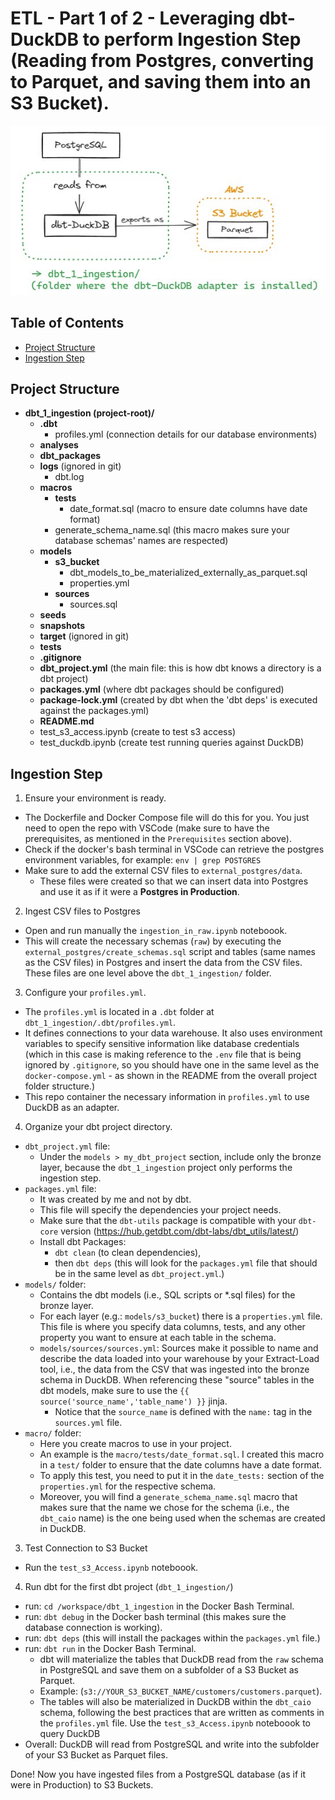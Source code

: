 # ETL - Part 1 of 2 - Leveraging dbt-DuckDB to perform Ingestion Step (Reading from Postgres, converting to Parquet, and saving them into an S3 Bucket).

<img src = "img/dbt_1_ingestion.jpg">

## Table of Contents

- [Project Structure](#project-structure)
- [Ingestion Step](#ingestion-step)

## Project Structure

- **dbt_1_ingestion (project-root)/**
    - **.dbt**
      - profiles.yml (connection details for our database environments)
    - **analyses**
    - **dbt_packages**
    - **logs** (ignored in git)
      - dbt.log
    - **macros**
      - **tests**
        - date_format.sql (macro to ensure date columns have date format)
      - generate_schema_name.sql (this macro makes sure your database schemas' names are respected)
    - **models**
      - **s3_bucket**
        - dbt_models_to_be_materialized_externally_as_parquet.sql
        - properties.yml
      - **sources**
        - sources.sql
    - **seeds**
    - **snapshots**
    - **target** (ignored in git)
    - **tests**
    - **.gitignore**
    - **dbt_project.yml**  (the main file: this is how dbt knows a directory is a dbt project)
    - **packages.yml**     (where dbt packages should be configured)
    - **package-lock.yml** (created by dbt when the 'dbt deps' is executed against the packages.yml)
    - **README.md**
    - test_s3_access.ipynb (create to test s3 access)
    - test_duckdb.ipynb    (create test running queries against DuckDB)

## Ingestion Step

1) Ensure your environment is ready.
  * The Dockerfile and Docker Compose file will do this for you. You just need to open the repo with VSCode (make sure to have the prerequisites, as mentioned in the `Prerequisites` section above).
  * Check if the docker's bash terminal in VSCode can retrieve the postgres environment variables, for example: `env | grep POSTGRES`
  * Make sure to add the external CSV files to `external_postgres/data`.
    * These files were created so that we can insert data into Postgres and use it as if it were a **Postgres in Production**.

2) Ingest CSV files to Postgres
  * Open and run manually the `ingestion_in_raw.ipynb` noteboook.
  * This will create the necessary schemas (`raw`) by executing the `external_postgres/create_schemas.sql` script and tables (same names as the CSV files) in Postgres and insert the data from the CSV files. These files are one level above the `dbt_1_ingestion/` folder.

3) Configure your `profiles.yml`.
  * The `profiles.yml` is located in a `.dbt` folder at `dbt_1_ingestion/.dbt/profiles.yml`.
  * It defines connections to your data warehouse. It also uses environment variables to specify sensitive information like database credentials (which in this case is making reference to the `.env` file that is being ignored by `.gitignore`, so you should have one in the same level as the `docker-compose.yml` - as shown in the README from the overall project folder structure.)
  * This repo container the necessary information in `profiles.yml` to use DuckDB as an adapter.
4) Organize your dbt project directory.
  * `dbt_project.yml` file:
    * Under the `models > my_dbt_project` section, include only the bronze layer, because the `dbt_1_ingestion` project only performs the ingestion step.
  * `packages.yml` file:
    * It was created by me and not by dbt.
    * This file will specify the dependencies your project needs.
    * Make sure that the `dbt-utils` package is compatible with your `dbt-core` version (https://hub.getdbt.com/dbt-labs/dbt_utils/latest/)
    * Install dbt Packages:
      * `dbt clean` (to clean dependencies),
      * then `dbt deps` (this will look for the `packages.yml` file that should be in the same level as `dbt_project.yml`.)
  * `models/` folder: 
    * Contains the dbt models (i.e., SQL scripts or *.sql files) for the bronze layer.
    * For each layer (e.g.: `models/s3_bucket`) there is a `properties.yml` file. This file is where you specify data columns, tests, and any other property you want to ensure at each table in the schema. 
    * `models/sources/sources.yml`: Sources make it possible to name and describe the data loaded into your warehouse by your Extract-Load tool, i.e., the data from the CSV that was ingested into the bronze schema in DuckDB. When referencing these "source" tables in the dbt models, make sure to use the `{{ source('source_name','table_name') }}` jinja.
      * Notice that the `source_name` is defined with the `name:` tag in the `sources.yml` file.
  * `macro/` folder:
    * Here you create macros to use in your project.
    * An example is the `macro/tests/date_format.sql`. I created this macro in a `test/` folder to ensure that the date columns have a date format.
    * To apply this test, you need to put it in the `date_tests:` section of the `properties.yml` for the respective schema.
    * Moreover, you will find a `generate_schema_name.sql` macro that makes sure that the name we chose for the schema (i.e., the `dbt_caio` name) is the one being used when the schemas are created in DuckDB.

3) Test Connection to S3 Bucket
  * Run the `test_s3_Access.ipynb` noteboook.

4) Run dbt for the first dbt project (`dbt_1_ingestion/`)
  * run: `cd /workspace/dbt_1_ingestion` in the Docker Bash Terminal.
  * run: `dbt debug` in the Docker bash terminal (this makes sure the database connection is working).
  * run: `dbt deps` (this will install the packages within the `packages.yml` file.)
  * run: `dbt run` in the Docker Bash Terminal.
    * dbt will materialize the tables that DuckDB read from the `raw` schema in PostgreSQL and save them on a subfolder of a S3 Bucket as Parquet.
    * Example: (`s3://YOUR_S3_BUCKET_NAME/customers/customers.parquet`). 
    * The tables will also be materialized in DuckDB within the `dbt_caio` schema, following the best practices that are written as comments in the `profiles.yml` file. Use the `test_s3_Access.ipynb` noteboook to query DuckDB
  * Overall: DuckDB will read from PostgreSQL and write into the subfolder of your S3 Bucket as Parquet files.

Done! Now you have ingested files from a PostgreSQL database (as if it were in Production) to S3 Buckets.
